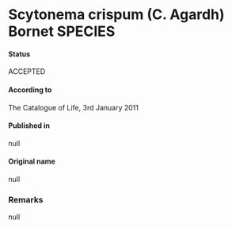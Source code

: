 # Scytonema crispum (C. Agardh) Bornet SPECIES

#### Status
ACCEPTED

#### According to
The Catalogue of Life, 3rd January 2011

#### Published in
null

#### Original name
null

### Remarks
null